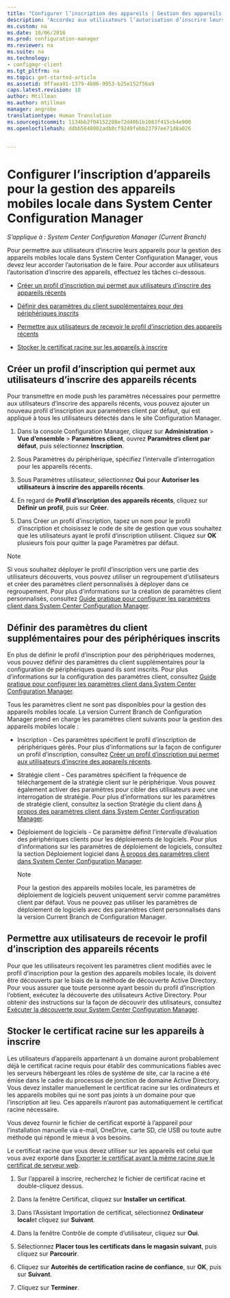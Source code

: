 ```yaml
---
title: "Configurer l’inscription des appareils | Gestion des appareils mobiles locale | System Center Configuration Manager"
description: "Accordez aux utilisateurs l’autorisation d’inscrire leurs appareils pour la gestion des appareils mobiles locale dans System Center Configuration Manager."
ms.custom: na
ms.date: 10/06/2016
ms.prod: configuration-manager
ms.reviewer: na
ms.suite: na
ms.technology:
- configmgr-client
ms.tgt_pltfrm: na
ms.topic: get-started-article
ms.assetid: 9ffaea91-1379-4b86-9953-b25e152f56a9
caps.latest.revision: 10
author: Mtillman
ms.author: mtillman
manager: angrobe
translationtype: Human Translation
ms.sourcegitcommit: 1134bb2f04152288e72d40b1b1083f415cb4e900
ms.openlocfilehash: ddbb5648002adb8cf9249febb23797ee71d8a026


---
```

# <a name="set-up-device-enrollment-for-on-premises-mobile-device-management-in-system-center-configuration-manager"></a>Configurer l’inscription d’appareils pour la gestion des appareils mobiles locale dans System Center Configuration Manager

*S’applique à : System Center Configuration Manager (Current Branch)*

Pour permettre aux utilisateurs d’inscrire leurs appareils pour la gestion des appareils mobiles locale dans System Center Configuration Manager, vous devez leur accorder l’autorisation de le faire. Pour accorder aux utilisateurs l’autorisation d’inscrire des appareils, effectuez les tâches ci-dessous.

-   [Créer un profil d’inscription qui permet aux utilisateurs d’inscrire des appareils récents](#bkmk_createProf)  

-   [Définir des paramètres du client supplémentaires pour des périphériques inscrits](#bkmk_addClient)  

-   [Permettre aux utilisateurs de recevoir le profil d’inscription des appareils récents](#bkmk_enableUsers)  

-   [Stocker le certificat racine sur les appareils à inscrire](#bkmk_storeCert)  

##  <a name="a-namebkmkcreateprofa-create-an-enrollment-profile-that-allows-users-to-enroll-modern-devices"></a><a name="bkmk_createProf"></a> Créer un profil d’inscription qui permet aux utilisateurs d’inscrire des appareils récents  
 Pour transmettre en mode push les paramètres nécessaires pour permettre aux utilisateurs d’inscrire des appareils récents, vous pouvez ajouter un nouveau profil d’inscription aux paramètres client par défaut, qui est appliqué à tous les utilisateurs détectés dans le site Configuration Manager.  

1.  Dans la console Configuration Manager, cliquez sur **Administration** > **Vue d’ensemble** > **Paramètres client**, ouvrez **Paramètres client par défaut**, puis sélectionnez **Inscription**.  

2.  Sous Paramètres du périphérique, spécifiez l’intervalle d’interrogation pour les appareils récents.  

3.  Sous Paramètres utilisateur, sélectionnez **Oui** pour **Autoriser les utilisateurs à inscrire des appareils récents**.  

4.  En regard de **Profil d’inscription des appareils récents**, cliquez sur **Définir un profil**, puis sur **Créer**.  

5.  Dans Créer un profil d’inscription, tapez un nom pour le profil d’inscription et choisissez le code de site de gestion que vous souhaitez que les utilisateurs ayant le profil d’inscription utilisent. Cliquez sur **OK** plusieurs fois pour quitter la page Paramètres par défaut.  

> [!NOTE]  
>  Si vous souhaitez déployer le profil d’inscription vers une partie des utilisateurs découverts, vous pouvez utiliser un regroupement d’utilisateurs et créer des paramètres client personnalisés à déployer dans ce regroupement. Pour plus d’informations sur la création de paramètres client personnalisés, consultez [Guide pratique pour configurer les paramètres client dans System Center Configuration Manager](../../core/clients/deploy/configure-client-settings.md).  

##  <a name="a-namebkmkaddclienta-set-up-additional-client-settings-for-enrolled-devices"></a><a name="bkmk_addClient"></a> Définir des paramètres du client supplémentaires pour des périphériques inscrits  
 En plus de définir le profil d’inscription pour des périphériques modernes, vous pouvez définir des paramètres du client supplémentaires pour la configuration de périphériques quand ils sont inscrits.  Pour plus d’informations sur la configuration des paramètres client, consultez [Guide pratique pour configurer les paramètres client dans System Center Configuration Manager](../../core/clients/deploy/configure-client-settings.md).  

 Tous les paramètres client ne sont pas disponibles pour la gestion des appareils mobiles locale. La version Current Branch de Configuration Manager prend en charge les paramètres client suivants pour la gestion des appareils mobiles locale :  

-   Inscription - Ces paramètres spécifient le profil d’inscription de périphériques gérés. Pour plus d’informations sur la façon de configurer un profil d’inscription, consultez [Créer un profil d’inscription qui permet aux utilisateurs d’inscrire des appareils récents](#bkmk_createProf).  

-   Stratégie client - Ces paramètres spécifient la fréquence de téléchargement de la stratégie client sur le périphérique. Vous pouvez également activer des paramètres pour cibler des utilisateurs avec une interrogation de stratégie. Pour plus d’informations sur les paramètres de stratégie client, consultez la section Stratégie du client dans [À propos des paramètres client dans System Center Configuration Manager](../../core/clients/deploy/about-client-settings.md).  

-   Déploiement de logiciels - Ce paramètre définit l’intervalle d’évaluation des périphériques clients pour les déploiements de logiciels. Pour plus d’informations sur les paramètres de déploiement de logiciels, consultez la section Déploiement logiciel dans [À propos des paramètres client dans System Center Configuration Manager](../../core/clients/deploy/about-client-settings.md).  

    > [!NOTE]  
    >  Pour la gestion des appareils mobiles locale, les paramètres de déploiement de logiciels peuvent uniquement servir comme paramètres client par défaut. Vous ne pouvez pas utiliser les paramètres de déploiement de logiciels avec des paramètres client personnalisés dans la version Current Branch de Configuration Manager.  

##  <a name="a-namebkmkenableusersa-enable-users-to-receive-the-modern-device-enrollment-profile"></a><a name="bkmk_enableUsers"></a> Permettre aux utilisateurs de recevoir le profil d’inscription des appareils récents  
 Pour que les utilisateurs reçoivent les paramètres client modifiés avec le profil d’inscription pour la gestion des appareils mobiles locale, ils doivent être découverts par le biais de la méthode de découverte Active Directory. Pour vous assurer que toute personne ayant besoin du profil d’inscription l’obtient, exécutez la découverte des utilisateurs Active Directory. Pour obtenir des instructions sur la façon de découvrir des utilisateurs, consultez [Exécuter la découverte pour System Center Configuration Manager](../../core/servers/deploy/configure/run-discovery.md).  

##  <a name="a-namebkmkstorecerta-store-the-root-certificate-on-devices-to-be-enrolled"></a><a name="bkmk_storeCert"></a> Stocker le certificat racine sur les appareils à inscrire  
 Les utilisateurs d’appareils appartenant à un domaine auront probablement déjà le certificat racine requis pour établir des communications fiables avec les serveurs hébergeant les rôles de système de site, car la racine a été émise dans le cadre du processus de jonction de domaine Active Directory. Vous devez installer manuellement le certificat racine sur les ordinateurs et les appareils mobiles qui ne sont pas joints à un domaine pour que l’inscription ait lieu. Ces appareils n’auront pas automatiquement le certificat racine nécessaire.  

 Vous devez fournir le fichier de certificat exporté à l’appareil pour l’installation manuelle via e-mail, OneDrive, carte SD, clé USB ou toute autre méthode qui répond le mieux à vos besoins.  

 Le certificat racine que vous devez utiliser sur les appareils est celui que vous avez exporté dans [Exporter le certificat ayant la même racine que le certificat de serveur web](../../mdm/get-started/set-up-certificates-on-premises-mdm.md#bkmk_exportCert).  

1.  Sur l’appareil à inscrire, recherchez le fichier de certificat racine et double-cliquez dessus.  

2.  Dans la fenêtre Certificat, cliquez sur **Installer un certificat**.  

3.  Dans l’Assistant Importation de certificat, sélectionnez **Ordinateur local**et cliquez sur **Suivant**.  

4.  Dans la fenêtre Contrôle de compte d’utilisateur, cliquez sur **Oui**.  

5.  Sélectionnez **Placer tous les certificats dans le magasin suivant**, puis cliquez sur **Parcourir**.  

6.  Cliquez sur **Autorités de certification racine de confiance**, sur **OK**, puis sur **Suivant**.  

7.  Cliquez sur **Terminer**.  



<!--HONumber=Nov16_HO1-->


